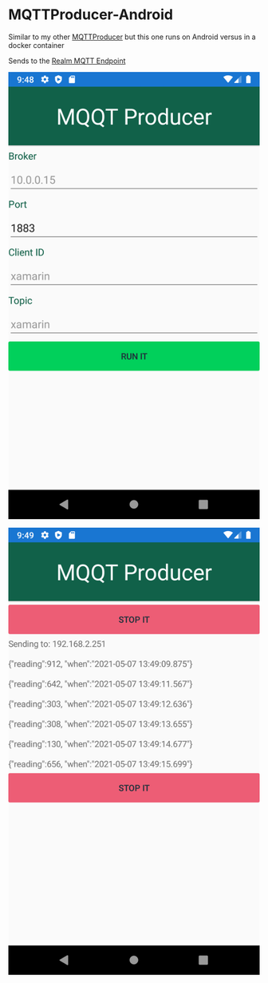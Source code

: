 # MQTTProducer-Android
 
 Similar to my other [MQTTProducer](https://github.com/graboskyc/MQTTProducer) but this one runs on Android versus in a docker container

 Sends to the [Realm MQTT Endpoint](https://github.com/graboskyc/MQTTtoRealm)

![](Screenshots/ss01.png)

![](Screenshots/ss02.png)